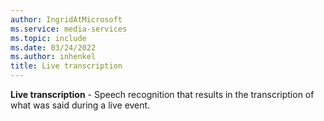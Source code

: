 ```yaml
---
author: IngridAtMicrosoft
ms.service: media-services
ms.topic: include
ms.date: 03/24/2022
ms.author: inhenkel
title: Live transcription
---
```


**Live transcription** - Speech recognition that results in the transcription of what was said during a live event.
